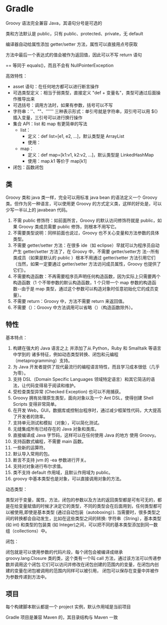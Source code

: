 
# Gradle

Groovy 语法完全兼容 Java，其语句分号是可选的

类和方法默认是 public，只有 public、protected、private，无 default

编译器自动给属性添加 getter/setter 方法，属性可以直接用点号获取

方法中最后一个表达式的值会被作为返回值，因此可以不写 return 语句

== 等同于 equals()，而且不会有 NullPointerException

高效特性：

- asset 语句：在任何地方都可以进行断言操作
- 可选类型定义：相当于弱类型，直接定义 "def + 变量名"，类型可通过后面操作推导出来
- 可选括号：调用方法时，如果有参数，括号可以不写
- 字符串：''、""、'''''' 三种表示形式：单引号就是字符串，双引号可以用 ${} 插入变量，三引号可以进行换行操作
- 集合 API：list 和 map 有更简单的写法
    - list：
        - 定义：def list=\[e1, e2, ...]，默认类型是 ArrayList
        - 使用：
    - map：
        - 定义：def map=\[k1:v1, k2:v2, ...]，默认类型是 LinkedHashMap
        - 使用：map.k1 等价于 map\[k1]
- 闭包：函数闭包

## 类

Groovy 类和 java 类一样，完全可以用标准 java bean 的语法定义一个 Groovy 类。但作为另一种语言，可以使用更 Groovy 的方式定义类，这样的好处是，可以少写一半以上的 javabean 代码。

1. 不需 public 修饰符：如前面所言，Groovy 的默认访问修饰符就是 public，如果 Groovy 类成员需要 public 修饰，则根本不用写它。
2. 不需要类型说明：同样前面也说过，Groovy 也不关心变量和方法参数的具体类型。
3. 不需要 getter/setter 方法：在很多 ide（如 eclipse）早就可以为程序员自动产生 getter/setter 方法了，在 Groovy 中，不需要 getter/setter方 法--所有类成员（如果是默认的 public ）根本不用通过 getter/setter 方法引用它们（当然，如果一定要通过 getter/setter 方法访问成员属性，Groovy 也提供了它们）。
4. 不需要构造函数：不再需要程序员声明任何构造函数，因为实际上只需要两个构造函数（1 个不带参数的默认构造函数，1 个只带一个 map 参数的构造函数--由于是 map 类型，通过这个参数可以构造对象时任意初始化它的成员变量）。
5. 不需要 return：Groovy 中，方法不需要 return 来返回值。
6. 不需要（）：Groovy 中方法调用可以省略（）（构造函数除外）。

## 特性

基本特点：

1. 构建在强大的 Java 语言之上 并添加了从 Python，Ruby 和 Smalltalk 等语言中学到的 诸多特征，例如动态类型转换、闭包和元编程（metaprogramming）支持。
2. 为 Java 开发者提供了现代最流行的编程语言特性，而且学习成本很低（几乎为零）。
3. 支持 DSL（Domain Specific Languages 领域特定语言）和其它简洁的语法，让代码变得易于阅读和维护。
4. 受检查类型异常 (Checked Exception) 也可以不用捕获。
5. Groovy 拥有处理原生类型，面向对象以及一个 Ant DSL，使得创建 Shell Scripts 变得非常简单。
6. 在开发 Web，GUI，数据库或控制台程序时，通过减少框架性代码，大大提高了开发者的效率。
7. 支持单元测试和模拟（对象），可以简化测试。
8. 无缝集成所有已经存在的 Java 对象和类库。
9. 直接编译成 Java 字节码，这样可以在任何使用 Java 的地方 使用 Groovy。
10. 支持函数式编程，不需要 main 函数。
11. 一些新的运算符。
12. 默认导入常用的包。
13. 断言不支持 jvm 的 -ea 参数进行开关。
14. 支持对对象进行布尔求值。
15. 类不支持 default 作用域，且默认作用域为 public。
16. groovy 中基本类型也是对象，可以直接调用对象的方法。

动态类型：

类型对于变量，属性，方法，闭包的参数以及方法的返回类型都是可有可无的，都是在给变量赋值的时候才决定它的类型，不同的类型会在后面用到，任何类型都可以被使用,即使是基本类型 (通过自动包装（autoboxing）). 当需要时，很多类型之间的转换都会自动发生，比如在这些类型之间的转换: 字符串（String），基本类型(如 int) 和类型的包装类 (如 Integer)之间，可以把不同的基本类型添加到同一数组（collections）中。

闭包：

闭包就是可以使用参数的代码片段，每个闭包会被编译成继承 groovy.lang.Closure 类的类，这个类有一个叫 call 方法，通过该方法可以传递参数并调用这个闭包.它们可以访问并修改在闭包创建的范围内的变量，在闭包内创建的变量在闭包被调用的范围内同样可以被引用， 闭包可以保存在变量中并被作为参数传递到方法中。

## 项目

每个构建脚本默认都是一个 project 实例，默认作用域是当前项目

Gradle 项目是兼容 Maven 的，其目录结构与 Maven 一致

